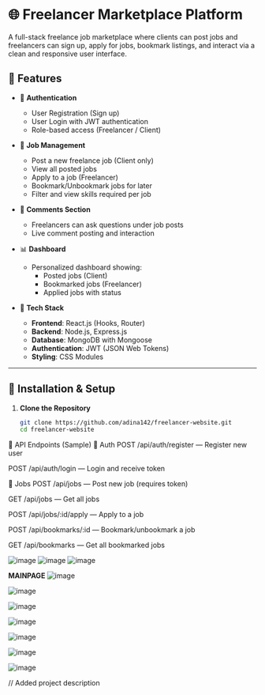 # 🌐 Freelancer Marketplace Platform

A full-stack freelance job marketplace where clients can post jobs and freelancers can sign up, apply for jobs, bookmark listings, and interact via a clean and responsive user interface.

## 🚀 Features

- 🔐 **Authentication**
  - User Registration (Sign up)
  - User Login with JWT authentication
  - Role-based access (Freelancer / Client)

- 📄 **Job Management**
  - Post a new freelance job (Client only)
  - View all posted jobs
  - Apply to a job (Freelancer)
  - Bookmark/Unbookmark jobs for later
  - Filter and view skills required per job

- 💬 **Comments Section**
  - Freelancers can ask questions under job posts
  - Live comment posting and interaction

- 📊 **Dashboard**
  - Personalized dashboard showing:
    - Posted jobs (Client)
    - Bookmarked jobs (Freelancer)
    - Applied jobs with status

- 🧠 **Tech Stack**
  - **Frontend**: React.js (Hooks, Router)
  - **Backend**: Node.js, Express.js
  - **Database**: MongoDB with Mongoose
  - **Authentication**: JWT (JSON Web Tokens)
  - **Styling**: CSS Modules

---

## 🔧 Installation & Setup

1. **Clone the Repository**
   ```bash
   git clone https://github.com/adina142/freelancer-website.git
   cd freelancer-website

📮 API Endpoints (Sample)
🔑 Auth
POST /api/auth/register — Register new user

POST /api/auth/login — Login and receive token

💼 Jobs
POST /api/jobs — Post new job (requires token)

GET /api/jobs — Get all jobs

POST /api/jobs/:id/apply — Apply to a job

POST /api/bookmarks/:id — Bookmark/unbookmark a job

GET /api/bookmarks — Get all bookmarked jobs

![image](https://github.com/user-attachments/assets/309384dd-9903-4926-9231-92482d06ef97)
![image](https://github.com/user-attachments/assets/fc337450-7225-41d0-987f-4f52d5809382)
![image](https://github.com/user-attachments/assets/8730fc5e-1b3c-41b2-833a-1c68bb6b9d4d)

**MAINPAGE**
![image](https://github.com/user-attachments/assets/ed757277-ab27-4142-b102-0e4746eedf4b)

![image](https://github.com/user-attachments/assets/dc425ffe-f82e-42db-abea-97425f2849d2)

![image](https://github.com/user-attachments/assets/d9a7ebba-07d2-4212-b812-e513a70730b4)

![image](https://github.com/user-attachments/assets/2b667190-b569-45fa-ab32-0af5ca930003)

![image](https://github.com/user-attachments/assets/51b34564-afb9-4189-8877-2e2ffca5ec9b)

![image](https://github.com/user-attachments/assets/4047f015-42e5-4f7a-8339-582020fde165)

![image](https://github.com/user-attachments/assets/2a89949d-e364-4b38-9059-494b3cf864e7)










// Added project description
